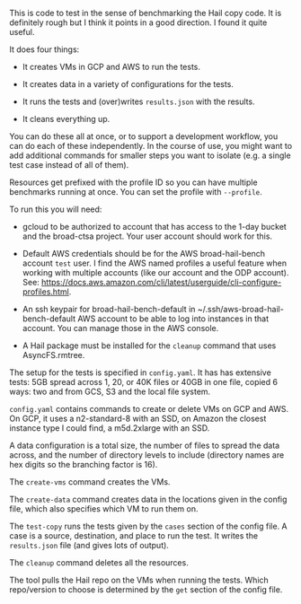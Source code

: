 This is code to test in the sense of benchmarking the Hail copy code.
It is definitely rough but I think it points in a good direction.  I
found it quite useful.

It does four things:

 - It creates VMs in GCP and AWS to run the tests.

 - It creates data in a variety of configurations for the tests.

 - It runs the tests and (over)writes `results.json` with the results.

 - It cleans everything up.

You can do these all at once, or to support a development workflow,
you can do each of these independently.  In the course of use, you
might want to add additional commands for smaller steps you want to
isolate (e.g. a single test case instead of all of them).

Resources get prefixed with the profile ID so you can have multiple
benchmarks running at once.  You can set the profile with `--profile`.

To run this you will need:

 - gcloud to be authorized to account that has access to the 1-day
   bucket and the broad-ctsa project.  Your user account should work
   for this.

 - Default AWS credentials should be for the AWS broad-hail-bench
   account `test` user.  I find the AWS named profiles a useful
   feature when working with multiple accounts (like our account and
   the ODP account).  See:
   https://docs.aws.amazon.com/cli/latest/userguide/cli-configure-profiles.html.

 - An ssh keypair for broad-hail-bench-default in
   ~/.ssh/aws-broad-hail-bench-default AWS account to be able to log
   into instances in that account.  You can manage those in the AWS
   console.

 - A Hail package must be installed for the `cleanup` command that uses
   AsyncFS.rmtree.

The setup for the tests is specified in `config.yaml`.  It has has
extensive tests: 5GB spread across 1, 20, or 40K files or 40GB in one
file, copied 6 ways: two and from GCS, S3 and the local file system.

`config.yaml` contains commands to create or delete VMs on GCP and
AWS.  On GCP, it uses a n2-standard-8 with an SSD, on Amazon the
closest instance type I could find, a m5d.2xlarge with an SSD.

A data configuration is a total size, the number of files to spread
the data across, and the number of directory levels to include
(directory names are hex digits so the branching factor is 16).

The `create-vms` command creates the VMs.

The `create-data` command creates data in the locations given in the
config file, which also specifies which VM to run them on.

The `test-copy` runs the tests given by the `cases` section of the
config file.  A case is a source, destination, and place to run the
test.  It writes the `results.json` file (and gives lots of output).

The `cleanup` command deletes all the resources.

The tool pulls the Hail repo on the VMs when running the tests.  Which
repo/version to choose is determined by the `get` section of the
config file.
